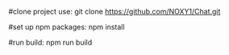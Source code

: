 #clone project use:
git clone https://github.com/NOXY1/Chat.git

#set up npm packages:
npm install

#run build:
npm run build

